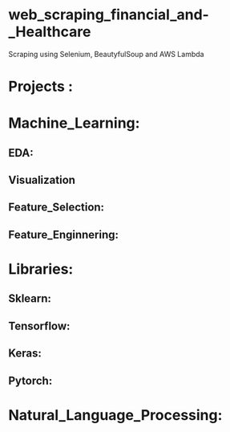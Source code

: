 # web_scraping_financial_and-_Healthcare
Scraping using Selenium, BeautyfulSoup and AWS Lambda

# Projects :

# Machine_Learning:
## EDA:
## Visualization
## Feature_Selection:
## Feature_Enginnering:

# Libraries:
## Sklearn:
## Tensorflow:
## Keras:
## Pytorch:

# Natural_Language_Processing:



